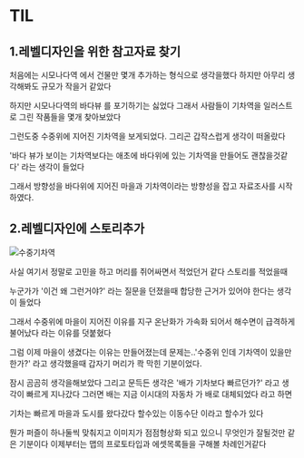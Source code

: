 # TIL

## 1.레벨디자인을 위한 참고자료 찾기

처음에는 시모나다역 에서 건물만 몇개 추가하는 형식으로 생각을했다 하지만 아무리 생각해봐도 규모가 작을거 같았다 

하지만 시모나다역의 바다뷰 를 포기하기는 싫었다 그래서 사람들이 기차역을 일러스트로 그린 작품들을 몇개 찾아보았다 

그런도중 수중위에 지어진 기차역을 보게되었다. 그리곤 갑작스럽게 생각이 떠올랐다

'바다 뷰가 보이는 기차역보다는 애초에 바다위에 있는 기차역을 만들어도 괜찮을것같다' 라는 생각이 들었다 

그래서 방향성을 바다위에 지어진 마을과 기차역이라는 방향성을 잡고 자료조사를 시작하였다.

## 2.레벨디자인에 스토리추가 

![수중기차역](https://github.com/kdw1234/TIL/assets/57427834/9530d576-0bd4-4074-bc96-81b6f9272c83)

사실 여기서 정말로 고민을 하고 머리를 쥐어싸면서 적었던거 같다 스토리를 적었을때 

누군가가 '이건 왜 그런거야?' 라는 질문을 던졌을때 합당한 근거가 있어야 한다는 생각이 들었다 

그래서 수중위에 마을이 지어진 이유를 지구 온난화가 가속화 되어서 해수면이 급격하게 불어났다 라는 이유를 덧붙혔다 

그럼 이제 마을이 생겼다는 이유는 만들어졌는데 문제는..'수중위 인데 기차역이 있을만한가?' 라고 생각했을때 갑자기 머리가 콱 막힌 기분이었다.

잠시 곰곰히 생각을해보았다 그리고 문득든 생각은 '배가 기차보다 빠르던가?' 라고 생각이 빠르게 지나갔다 그러면 배는 지금 이시대의 자동차 가 배로 대체되었다 라고 하면

기차는 빠르게 마을과 도시를 왔다갔다 할수있는 이동수단 이라고 할수가 있다 

뭔가 퍼즐이 하나둘씩 맞춰지고 이미지가 점점형상화 되고 있으니 무엇인가 잘될것만 같은 기분이다 이제부터는 맵의 프로토타입과 에셋목록들을 구해볼 차례인거같다

